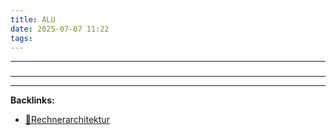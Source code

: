 ```yaml
---
title: ALU
date: 2025-07-07 11:22
tags: 
---
```


----

### 






----

----
**Backlinks:**
- [📂Rechnerarchitektur](/📁Rechnerarchitektur)
